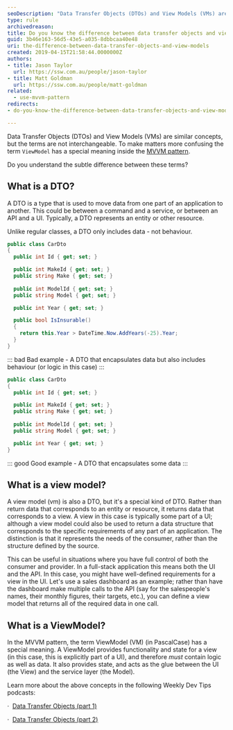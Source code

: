 ```yaml
---
seoDescription: "Data Transfer Objects (DTOs) and View Models (VMs) are often confused with one another. A DTO simply moves data between parts of an application, while a ViewModel provides functionality and state for a view, acting as glue between UI and service layers."
type: rule
archivedreason: 
title: Do you know the difference between data transfer objects and view models?
guid: 3b46e163-56d5-43e5-a035-8dbbcaa40e48
uri: the-difference-between-data-transfer-objects-and-view-models
created: 2019-04-15T21:58:44.0000000Z
authors:
- title: Jason Taylor
  url: https://ssw.com.au/people/jason-taylor
- title: Matt Goldman
  url: https://ssw.com.au/people/matt-goldman
related:
  - use-mvvm-pattern
redirects:
- do-you-know-the-difference-between-data-transfer-objects-and-view-models

---
```


Data Transfer Objects (DTOs) and View Models (VMs) are similar concepts, but the terms are not interchangeable. To make matters more confusing the term `ViewModel` has a special meaning inside the [MVVM pattern](/use-mvvm-pattern).

Do you understand the subtle difference between these terms?

<!--endintro-->

## What is a DTO?

A DTO is a type that is used to move data from one part of an application to another. This could be between a command and a service, or between an API and a UI. Typically, a DTO represents an entity or other resource.

Unlike regular classes, a DTO only includes data - not behaviour.

```csharp
public class CarDto
{
  public int Id { get; set; }

  public int MakeId { get; set; }
  public string Make { get; set; }
  
  public int ModelId { get; set; }
  public string Model { get; set; }

  public int Year { get; set; }

  public bool IsInsurable()
  {
    return this.Year > DateTime.Now.AddYears(-25).Year; 
  }
}
```
::: bad
Bad example - A DTO that encapsulates data but also includes behaviour (or logic in this case)
:::


```csharp
public class CarDto
{
  public int Id { get; set; }

  public int MakeId { get; set; }
  public string Make { get; set; }
  
  public int ModelId { get; set; }
  public string Model { get; set; }

  public int Year { get; set; }
}
```
::: good
Good example - A DTO that encapsulates some data
:::

## What is a view model?

A view model (vm) is also a DTO, but it's a special kind of DTO. Rather than return data that corresponds to an entity or resource, it returns data that corresponds to a view. A view in this case is typically some part of a UI; although a view model could also be used to return a data structure that corresponds to the specific requirements of any part of an application. The distinction is that it represents the needs of the consumer, rather than the structure defined by the source.

This can be useful in situations where you have full control of both the consumer and provider. In a full-stack application this means both the UI and the API. In this case, you might have well-defined requirements for a view in the UI. Let's use a sales dashboard as an example; rather than have the dashboard make multiple calls to the API (say for the salespeople's names, their monthly figures, their targets, etc.), you can define a view model that returns all of the required data in one call.

## What is a ViewModel?

In the MVVM pattern, the term ViewModel (VM) (in PascalCase) has a special meaning. A ViewModel provides functionality and state for a view (in this case, this is explicitly part of a UI), and therefore _must_ contain logic as well as data. It also provides state, and acts as the glue between the UI (the View) and the service layer (the Model).

Learn more about the above concepts in the following Weekly Dev Tips podcasts:

·  [Data Transfer Objects (part 1)](https&#58;//www.weeklydevtips.com/008)

·  [Data Transfer Objects (part 2)](https&#58;//www.weeklydevtips.com/009)

